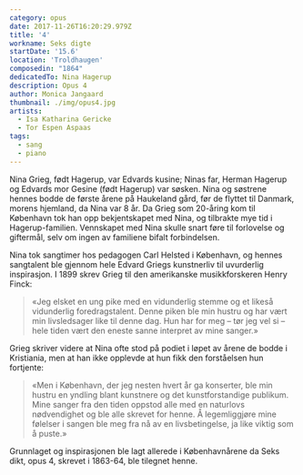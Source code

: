 ```yaml
---
category: opus
date: 2017-11-26T16:20:29.979Z
title: '4'
workname: Seks digte
startDate: '15.6'
location: 'Troldhaugen'
composedin: "1864"
dedicatedTo: Nina Hagerup
description: Opus 4
author: Monica Jangaard
thumbnail: ./img/opus4.jpg
artists:
  - Isa Katharina Gericke
  - Tor Espen Aspaas
tags:
  - sang
  - piano
---
```

Nina Grieg, født Hagerup, var Edvards kusine; Ninas far, Herman Hagerup og Edvards mor Gesine (født Hagerup) var søsken. Nina og søstrene hennes bodde de første årene på Haukeland gård, før de flyttet til Danmark, morens hjemland, da Nina var 8 år. Da Grieg som 20-åring kom til København tok han opp bekjentskapet med Nina, og tilbrakte mye tid i Hagerup-familien. Vennskapet med Nina skulle snart føre til forlovelse og giftermål, selv om ingen av familiene bifalt forbindelsen.  

Nina tok sangtimer hos pedagogen Carl Helsted i København, og hennes sangtalent ble gjennom hele Edvard Griegs kunstnerliv til uvurderlig inspirasjon. I 1899 skrev Grieg til den amerikanske musikkforskeren Henry Finck:

> «Jeg elsket en ung pike med en vidunderlig stemme og et likeså vidunderlig foredragstalent. Denne piken ble min hustru og har vært min livsledsager like til denne dag. Hun har for meg – tør jeg vel si – hele tiden vært den eneste sanne interpret av mine sanger.»

Grieg skriver videre at Nina ofte stod på podiet i løpet av årene de bodde i Kristiania, men at han ikke opplevde at hun fikk den forståelsen hun fortjente:

> «Men i København, der jeg nesten hvert år ga konserter, ble min hustru en yndling blant kunstnere og det kunstforstandige publikum. Mine sanger fra den tiden oppstod alle med en naturlovs nødvendighet og ble alle skrevet for henne. Å legemliggjøre mine følelser i sangen ble meg fra nå av en livsbetingelse, ja like viktig som å puste.»

Grunnlaget og inspirasjonen ble lagt allerede i Københavnårene da Seks dikt, opus 4, skrevet i 1863-64, ble tilegnet henne.
